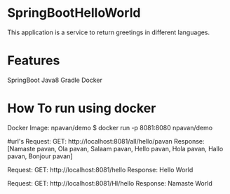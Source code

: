 # SpringBootHelloWorld
This application is a service to return greetings in different languages.

# Features
SpringBoot
Java8
Gradle
Docker

# How To run using docker
Docker Image: npavan/demo
$ docker run -p 8081:8080 npavan/demo

#url's
Request: GET: http://localhost:8081/all/hello/pavan
Response:[Namaste pavan, Ola pavan, Salaam pavan, Hello pavan, Hola pavan, Hallo pavan, Bonjour pavan]

Request: GET: http://localhost:8081/hello
Response: Hello World

Request: GET: http://localhost:8081/HI/hello
Response: Namaste World
